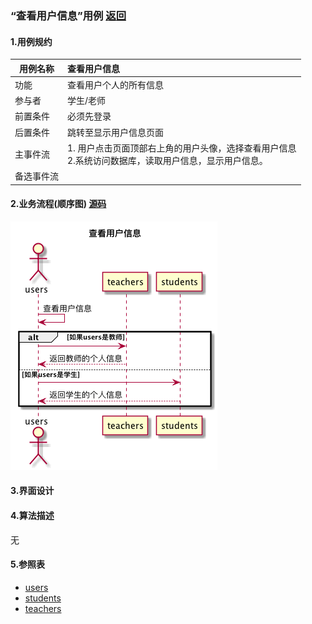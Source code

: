 ### “查看用户信息”用例 [返回](././README.md)

#### 1.用例规约

|用例名称|查看用户信息|
|-------|:-------------|
|功能|查看用户个人的所有信息|
|参与者|学生/老师|
|前置条件|必须先登录|
|后置条件|跳转至显示用户信息页面|
|主事件流|1. 用户点击页面顶部右上角的用户头像，选择查看用户信息<br/>2.系统访问数据库，读取用户信息，显示用户信息。|
|备选事件流| |


#### 2.业务流程(顺序图) [源码](../sequence/查看用户信息.md)
![查看用户信息](/out/test6/sequence/查看用户信息/查看用户信息.png)

#### 3.界面设计

#### 4.算法描述
无


#### 5.参照表
- [users](../数据库设计.md/#users)
- [students](../数据库设计.md/#students)
- [teachers](../数据库设计.md/#teachers)